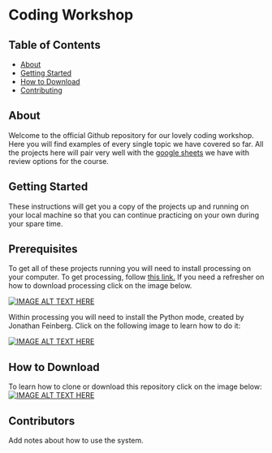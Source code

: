 # Coding Workshop

## Table of Contents

- [About](#about)
- [Getting Started](#getting_started)
- [How to Download](#download)
- [Contributing](#contributors)

## About <a name = "about"></a>

Welcome to the official Github repository for our lovely coding workshop. Here you will find examples of every single topic we have covered so far. All the projects here will pair very well with the [google sheets](https://docs.google.com/spreadsheets/d/1a_OME282ngKiFFuauJqImK2Bfyk7kejBDFZeJtpxEus/edit?usp=sharing#gid=43686953) we have with review options for the course.



## Getting Started <a name = "getting_started"></a>

These instructions will get you a copy of the projects up and running on your local machine so that you can continue practicing on your own during your spare time.



## Prerequisites

To get all of these projects running you will need to install processing on your computer. To get processing, follow [this link.](https://processing.org/download/) 
If you need a refresher on how to download processing click on the image below.

[![IMAGE ALT TEXT HERE](http://i3.ytimg.com/vi/Q04sKyZsUKo/hqdefault.jpg)](https://www.youtube.com/watch?v=Q04sKyZsUKo)


Within processing you will need to install the Python mode, created by Jonathan Feinberg. Click on the following image to learn how to do it:

[![IMAGE ALT TEXT HERE](http://i3.ytimg.com/vi/bngDW7BA73E/hqdefault.jpg)](https://www.youtube.com/watch?v=bngDW7BA73E)



## How to Download <a name = "download"></a>

To learn how to clone or download this repository click on the image below:
[![IMAGE ALT TEXT HERE](http://i3.ytimg.com/vi/X5e3xQBeqf8/hqdefault.jpg)](https://youtu.be/X5e3xQBeqf8?t=69)



## Contributors <a name = "contributors"></a>

Add notes about how to use the system.
